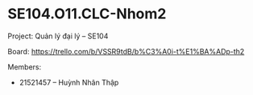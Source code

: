 # SE104.O11.CLC-Nhom2

Project: Quản lý đại lý &ndash; SE104

Board: https://trello.com/b/VSSR9tdB/b%C3%A0i-t%E1%BA%ADp-th2

Members:
* 21521457 &ndash; Huỳnh Nhân Thập
